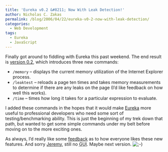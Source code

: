 ```yaml
---
title: 'Eureka v0.2 &#8211; Now With Leak Detection!'
author: Nicholas C. Zakas
permalink: /blog/2006/04/22/eureka-v0-2-now-with-leak-detection/
categories:
  - Web Development
tags:
  - Eureka
  - JavaScript
---
```

Finally got around to fiddling with Eureka this past weekend. The end result is <a title="Download Eureka v0.2" rel="internal" href="/downloads/Eureka.zip">version 0.2</a>, which introduces three new commands:

  * `/memory` &#8211; displays the current memory utilization of the Internet Explorer process.
  * `/leaktest` &#8211; reloads a page ten times and takes memory measurements to determine if there are any leaks on the page (I&#8217;d like feedback on how well this works).
  * `/time` &#8211; times how long it takes for a particular expression to evaluate.

I added these commands in the hopes that it would make <a title="Download Eureka v0.2" rel="internal" href="/downloads/Eureka.zip">Eureka</a> more useful to professional developers who need some sort of testing/benchmarking ability. This is just the beginning of my trek down that path, but wanted to get some simple commands under my belt before moving on to the more exciting ones.

As always, I&#8217;d really like some <a title="Contact Me" rel="internal" href="/contact/">feedback</a> as to how everyone likes these new features. And sorry <a title="XWeb" rel="external" href="http://www.wdonline.com">Jeremy</a>, still no <acronym title="Graphical User Interface">GUI</acronym>. Maybe next version. <img src="{{site.url}}/blog/wp-includes/images/smilies/icon_wink.gif" alt=";-)" class="wp-smiley" />
